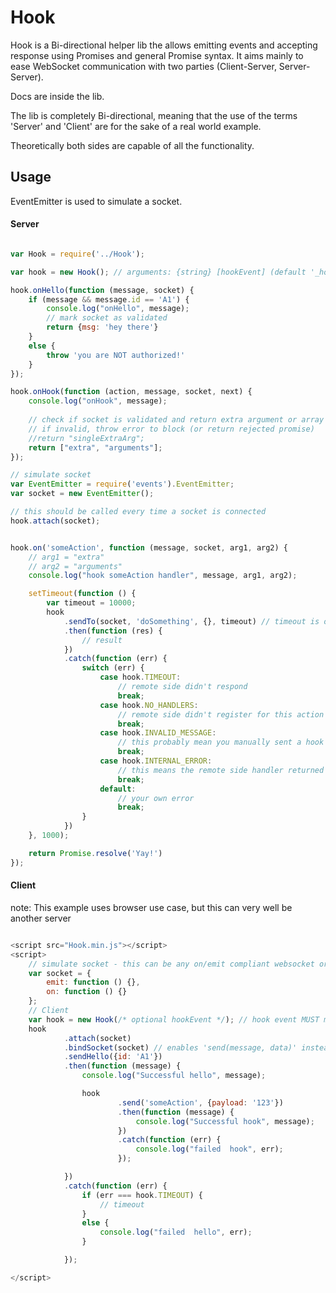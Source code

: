 # Hook

Hook is a Bi-directional helper lib the allows emitting events and accepting response using Promises and general Promise syntax.
It aims mainly to ease WebSocket communication with two parties (Client-Server, Server-Server). 

Docs are inside the lib.

The lib is completely Bi-directional, meaning that the use of the terms 'Server' and 'Client' are for the sake of a real world example.

Theoretically both sides are capable of all the functionality.

## Usage

EventEmitter is used to simulate a socket.

#### Server
```javascript

var Hook = require('../Hook');

var hook = new Hook(); // arguments: {string} [hookEvent] (default '_hook')

hook.onHello(function (message, socket) {
    if (message && message.id == 'A1') {
        console.log("onHello", message);
        // mark socket as validated
        return {msg: 'hey there'}
    }
    else {
        throw 'you are NOT authorized!'
    }
});

hook.onHook(function (action, message, socket, next) {
    console.log("onHook", message);
    
    // check if socket is validated and return extra argument or array of extra arguments (or promise that returns...)
    // if invalid, throw error to block (or return rejected promise)
    //return "singleExtraArg";
    return ["extra", "arguments"];
});

// simulate socket
var EventEmitter = require('events').EventEmitter;
var socket = new EventEmitter();

// this should be called every time a socket is connected
hook.attach(socket);


hook.on('someAction', function (message, socket, arg1, arg2) {
    // arg1 = "extra"
    // arg2 = "arguments"
    console.log("hook someAction handler", message, arg1, arg2);

    setTimeout(function () {
        var timeout = 10000;
        hook
            .sendTo(socket, 'doSomething', {}, timeout) // timeout is optional - default 60000ms
            .then(function (res) {
                // result
            })
            .catch(function (err) {
                switch (err) {
                    case hook.TIMEOUT:
                        // remote side didn't respond
                        break;
                    case hook.NO_HANDLERS:
                        // remote side didn't register for this action
                        break;
                    case hook.INVALID_MESSAGE:
                        // this probably mean you manually sent a hook event. don't do that!
                        break;
                    case hook.INTERNAL_ERROR:
                        // this means the remote side handler returned instance of Error
                        break;
                    default:
                        // your own error
                        break;
                }
            })
    }, 1000);

    return Promise.resolve('Yay!')
});

```

#### Client

note: This example uses browser use case, but this can very well be another server

```javascript

<script src="Hook.min.js"></script>
<script>
    // simulate socket - this can be any on/emit compliant websocket or websocket library
    var socket = {
        emit: function () {},
        on: function () {}
    };
    // Client
    var hook = new Hook(/* optional hookEvent */); // hook event MUST match the one on the server
    hook
            .attach(socket)
            .bindSocket(socket) // enables 'send(message, data)' instead of 'sendTo(socket, message, data)' and 'sendHello' instead of 'sendHelloTo'
            .sendHello({id: 'A1'})
            .then(function (message) {
                console.log("Successful hello", message);

                hook
                        .send('someAction', {payload: '123'})
                        .then(function (message) {
                            console.log("Successful hook", message);
                        })
                        .catch(function (err) {
                            console.log("failed  hook", err);
                        });

            })
            .catch(function (err) {
                if (err === hook.TIMEOUT) {
                    // timeout
                }
                else {
                    console.log("failed  hello", err);
                }

            });

</script>

```